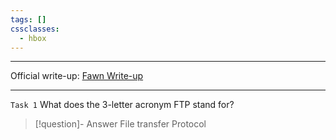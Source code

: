 ```yaml
---
tags: []
cssclasses:
  - hbox
---
```

---
Official write-up: [Fawn Write-up](00.0.%20Principiantes/02.%20Hack-The-Box/00.%20Learn%20the%20basicsof%20Penetration%20Testing/00.%20Tier%200/00.%20Write-up/Fawn%20Write-up.pdf)

---


`Task 1`
What does the 3-letter acronym FTP stand for?
> [!question]- Answer
> File transfer Protocol
